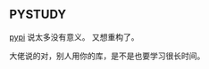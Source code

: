## PYSTUDY
[pypi](https://pypi.python.org/pypi/PYSTUDY/0.7.3)
说太多没有意义。
又想重构了。

大佬说的对，别人用你的库，是不是也要学习很长时间。
